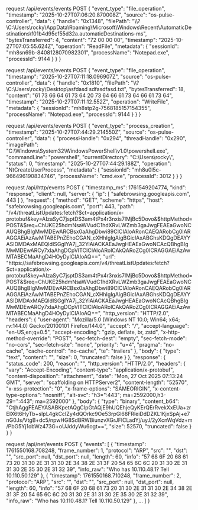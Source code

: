 request /api/events/events POST
{
  "event_type": "file_operation",
  "timestamp": "2025-10-27T07:06:20.870008Z",
  "source": "os-pulse-controller",
  "data": {
    "handle": "0x1348",
    "filePath": "\\\\?\\C:\\Users\\rocky\\AppData\\Roaming\\Microsoft\\Windows\\Recent\\AutomaticDestinations\\f01b4d95cf55d32a.automaticDestinations-ms",
    "bytesTransferred": 4,
    "content": "72 00 00 00",
    "timestamp": "2025-10-27T07:05:55.624Z",
    "operation": "ReadFile",
    "metadata": {
      "sessionId": "mh8sn69b-8408128070982301",
      "processName": "Notepad.exe",
      "processId": 9144
    }
  }
}

request /api/events/events POST
{
  "event_type": "file_operation",
  "timestamp": "2025-10-27T07:11:18.096907Z",
  "source": "os-pulse-controller",
  "data": {
    "handle": "0x1810",
    "filePath": "\\\\?\\C:\\Users\\rocky\\Desktop\\asfdasd sdfasdfasd.txt",
    "bytesTransferred": 18,
    "content": "61 73 66 64 61 73 64 20 73 64 66 61 73 64 66 61 73 64",
    "timestamp": "2025-10-27T07:11:12.552Z",
    "operation": "WriteFile",
    "metadata": {
      "sessionId": "mh8stp2g-7568185157154355",
      "processName": "Notepad.exe",
      "processId": 9144
    }
  }
}

request /api/events/events POST
{
  "event_type": "process_creation",
  "timestamp": "2025-10-27T07:44:29.214550Z",
  "source": "os-pulse-controller",
  "data": {
    "processHandle": "0x294",
    "threadHandle": "0x290",
    "imagePath": "C:\\Windows\\System32\\WindowsPowerShell\\v1.0\\powershell.exe",
    "commandLine": "powershell",
    "currentDirectory": "C:\\Users\\rocky\\",
    "status": 0,
    "timestamp": "2025-10-27T07:44:29.188Z",
    "operation": "NtCreateUserProcess",
    "metadata": {
      "sessionId": "mh8u0l5c-966496190834746",
      "processName": "cmd.exe",
      "processId": 3012
    }
  }
}

request /api/http/events POST
{
  "timestamp_ms": 1761549204774,
  "kind": "response",
  "client": null,
  "server": {
    "ip": [
      "safebrowsing.googleapis.com",
      443
    ]
  },
  "request": {
    "method": "GET",
    "scheme": "https",
    "host": "safebrowsing.googleapis.com",
    "port": 443,
    "path": "/v4/threatListUpdates:fetch?$ct=application/x-protobuf&key=AIzaSyC7jsptDS3am4tPx4r3nxis7IMjBc5Dovo&$httpMethod=POST&$req=ChUKE25hdmNsaWVudC1hdXRvLWZmb3gaJwgFEAEaGwoNCAUQBhgBIgMwMDEwARCBsx0aAhgDbwi89CICIAIoARonCAEQARobCg0IARAGGAEiAzAwMTABEPnZEhoCGAN_cXHhIgIgAigBGicIAxABGhsKDQgDEAYYASIDMDAxMAEQldISGgIYA7j_32YiAiACKAEaJwgHEAEaGwoNCAcQBhgBIgMwMDEwARCy7xIaAhgDCpVITCICIAIoARolCAkQARoZCg0ICRAGGAEiAzAwMTABECMaAhgD4HOyDyICIAIoAQ==",
    "url": "https://safebrowsing.googleapis.com/v4/threatListUpdates:fetch?$ct=application/x-protobuf&key=AIzaSyC7jsptDS3am4tPx4r3nxis7IMjBc5Dovo&$httpMethod=POST&$req=ChUKE25hdmNsaWVudC1hdXRvLWZmb3gaJwgFEAEaGwoNCAUQBhgBIgMwMDEwARCBsx0aAhgDbwi89CICIAIoARonCAEQARobCg0IARAGGAEiAzAwMTABEPnZEhoCGAN_cXHhIgIgAigBGicIAxABGhsKDQgDEAYYASIDMDAxMAEQldISGgIYA7j_32YiAiACKAEaJwgHEAEaGwoNCAcQBhgBIgMwMDEwARCy7xIaAhgDCpVITCICIAIoARolCAkQARoZCg0ICRAGGAEiAzAwMTABECMaAhgD4HOyDyICIAIoAQ==",
    "http_version": "HTTP/2.0",
    "headers": {
      "user-agent": "Mozilla/5.0 (Windows NT 10.0; Win64; x64; rv:144.0) Gecko/20100101 Firefox/144.0",
      "accept": "*/*",
      "accept-language": "en-US,en;q=0.5",
      "accept-encoding": "gzip, deflate, br, zstd",
      "x-http-method-override": "POST",
      "sec-fetch-dest": "empty",
      "sec-fetch-mode": "no-cors",
      "sec-fetch-site": "none",
      "priority": "u=4",
      "pragma": "no-cache",
      "cache-control": "no-cache",
      "te": "trailers"
    },
    "body": {
      "type": "text",
      "content": "",
      "size": 0,
      "truncated": false
    }
  },
  "response": {
    "status_code": 200,
    "reason": "",
    "http_version": "HTTP/2.0",
    "headers": {
      "vary": "Accept-Encoding",
      "content-type": "application/x-protobuf",
      "content-disposition": "attachment",
      "date": "Mon, 27 Oct 2025 07:13:24 GMT",
      "server": "scaffolding on HTTPServer2",
      "content-length": "52570",
      "x-xss-protection": "0",
      "x-frame-options": "SAMEORIGIN",
      "x-content-type-options": "nosniff",
      "alt-svc": "h3=\":443\"; ma=2592000,h3-29=\":443\"; ma=2592000"
    },
    "body": {
      "type": "binary",
      "content_b64": "CtjhAggFEAEYASABKpetAQgCIpGtAQjE9hUQEhjeQyKErQErRvekXxEUa+zrEIX6t6HyTb+sIpL4gkCcIZy4dQOrkc9Oe53rpGl68FRleiDdDZKL1KjxSpAj+e7nG0Js/VtgB+dc5/npwHG8SdBRWBiunzvXGrJFlCLadYj/uyJ/2yXcnWqVdz+m/PbG5Yj1obWz473G+oUJddyWu6ogt==",
      "size": 52570,
      "truncated": false
    }
  }
}

request /api/net/events POST
{
  "events": [
    {
      "timestamp": 1761550168.708248,
      "frame_number": 1,
      "protocol": "ARP",
      "src": "",
      "dst": "",
      "src_port": null,
      "dst_port": null,
      "length": 60,
      "info": "57 68 6F 20 68 61 73 20 31 30 2E 31 31 30 2E 34 38 2E 31 3F 20 54 65 6C 6C 20 31 30 2E 31 31 30 2E 35 30 2E 31 32 39",
      "info_raw": "Who has 10.110.48.1? Tell 10.110.50.129"
    },
    {
      "timestamp": 1761550168.710248,
      "frame_number": 2,
      "protocol": "ARP",
      "src": "",
      "dst": "",
      "src_port": null,
      "dst_port": null,
      "length": 60,
      "info": "57 68 6F 20 68 61 73 20 31 30 2E 31 31 30 2E 34 38 2E 31 3F 20 54 65 6C 6C 20 31 30 2E 31 31 30 2E 35 30 2E 31 32 39",
      "info_raw": "Who has 10.110.48.1? Tell 10.110.50.129"
    },
    ...
  ]
}

